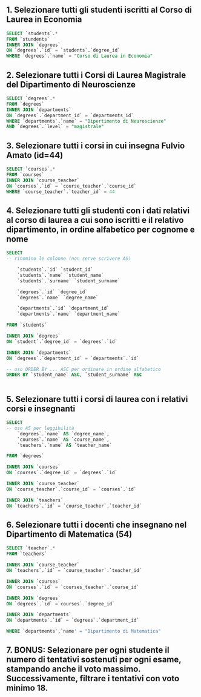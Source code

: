 ## 1. Selezionare tutti gli studenti iscritti al Corso di Laurea in Economia
```sql
SELECT `students`.*
FROM `stundents`
INNER JOIN `degrees`
ON `degrees`.`id` = `students`.`degree_id`
WHERE `degrees`.`name` = "Corso di Laurea in Economia"
``` 

## 2. Selezionare tutti i Corsi di Laurea Magistrale del Dipartimento di Neuroscienze
```sql
SELECT `degrees`.*
FROM `degrees`
INNER JOIN `departments`
ON `degrees`.`department_id` = `departments_id`
WHERE `departments`.`name` = "Dipertimento di Neuroscienze"
AND `degrees`.`level` = "magistrale"
``` 

## 3. Selezionare tutti i corsi in cui insegna Fulvio Amato (id=44)
```sql
SELECT `courses`.*
FROM `courses`
INNER JOIN `course_teacher`
ON `courses`.`id` = `course_teacher`.`course_id`
WHERE `course_teacher`.`teacher_id` = 44
``` 

## 4. Selezionare tutti gli studenti con i dati relativi al corso di laurea a cui sono iscritti e il relativo dipartimento, in ordine alfabetico per cognome e nome
```sql
SELECT 
-- rinomino le colonne (non serve scrivere AS)

    `students`.`id` `student_id`
    `students`.`name` `student_name`
    `students`.`surname` `student_surname`

    `degrees`.`id` `degree_id`
    `degrees`.`name` `degree_name`

    `departments`.`id` `department_id`
    `departments`.`name` `department_name`

FROM `students`

INNER JOIN `degrees`
ON `student`.`degree_id` = `degrees`.`id`

INNER JOIN `departments`
ON `degrees`.`department_id` = `departments`.`id`

-- uso ORDER BY ... ASC per ordinare in ordine alfabetico
ORDER BY `student_name` ASC, `student_surname` ASC



``` 

## 5. Selezionare tutti i corsi di laurea con i relativi corsi e insegnanti
```sql
SELECT
-- uso AS per leggibilità
	`degrees`.`name` AS `degree_name`,
    `courses`.`name` AS `course_name`,
    `teachers`.`name` AS `teacher_name`

FROM `degrees`

INNER JOIN `courses` 
ON `courses`.`degree_id` = `degrees`.`id`

INNER JOIN `course_teacher` 
ON `course_teacher`.`course_id` = `courses`.`id`

INNER JOIN `teachers` 
ON `teachers`.`id` = `course_teacher`.`teacher_id`
``` 

## 6. Selezionare tutti i docenti che insegnano nel Dipartimento di Matematica (54)
```sql
SELECT `teacher`.*
FROM `teachers`

INNER JOIN `course_teacher`
ON `teachers`.`id` = `course_teacher`.`teacher_id`

INNER JOIN `courses`
ON `courses`.`id` = `courses_teacher`.`course_id`

INNER JOIN `degrees`
ON `degrees`.`id` =`courses`.`degree_id`

INNER JOIN `departments`
ON `departments`.`id` = `degrees`.`department_id`

WHERE `departments`.`name' = "Dipartimento di Matematica"

``` 

## 7. BONUS: Selezionare per ogni studente il numero di tentativi sostenuti per ogni esame, stampando anche il voto massimo. Successivamente, filtrare i tentativi con voto minimo 18.
```sql

``` 